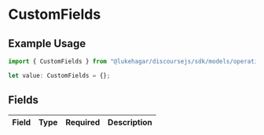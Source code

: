 # CustomFields

## Example Usage

```typescript
import { CustomFields } from "@lukehagar/discoursejs/sdk/models/operations";

let value: CustomFields = {};
```

## Fields

| Field       | Type        | Required    | Description |
| ----------- | ----------- | ----------- | ----------- |